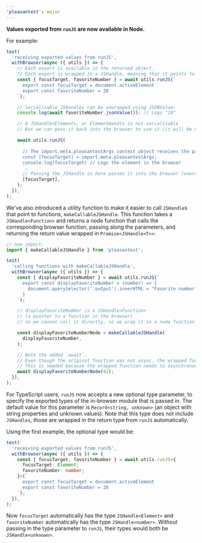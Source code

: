 ```yaml
---
'pleasantest': major
---
```


**Values exported from `runJS` are now available in Node.**

For example:

```js
test(
  'receiving exported values from runJS',
  withBrowser(async ({ utils }) => {
    // Each export is available in the returned object.
    // Each export is wrapped in a JSHandle, meaning that it points to an in-browser object
    const { focusTarget, favoriteNumber } = await utils.runJS(`
      export const focusTarget = document.activeElement
      export const favoriteNumber = 20
    `);

    // Serializable JSHandles can be unwrapped using JSONValue:
    console.log(await favoriteNumber.jsonValue()); // Logs "20"

    // A JSHandle<Element>, or ElementHandle is not serializable
    // But we can pass it back into the browser to use it (it will be unwrapped in the browser):

    await utils.runJS(
      `
      // The import.meta.pleasantestArgs context object receives the parameters passed in below
      const [focusTarget] = import.meta.pleasantestArgs;
      console.log(focusTarget) // Logs the element in the browser
      `,
      // Passing the JSHandle in here passes it into the browser (unwrapped) in import.meta.pleasantestArgs
      [focusTarget],
    );
  }),
);
```

We've also introduced a utility function to make it easier to call `JSHandle`s that point to functions, `makeCallableJSHandle`. This function takes a `JSHandle<Function>` and returns a node function that calls the corresponding browser function, passing along the parameters, and returning the return value wrapped in `Promise<JSHandle<T>>`:

```js
// new import:
import { makeCallableJSHandle } from 'pleasantest';

test(
  'calling functions with makeCallableJSHandle',
  withBrowser(async ({ utils }) => {
    const { displayFavoriteNumber } = await utils.runJS(`
      export const displayFavoriteNumber = (number) => {
        document.querySelector('.output').innerHTML = "Favorite number is: " + number
      }
    `);

    // displayFavoriteNumber is a JSHandle<Function>
    // (a pointer to a function in the browser)
    // so we cannot call it directly, so we wrap it in a node function first:

    const displayFavoriteNumberNode = makeCallableJSHandle(
      displayFavoriteNumber,
    );

    // Note the added `await`.
    // Even though the original function was not async, the wrapped function is.
    // This is needed because the wrapped function needs to asynchronously communicate with the browser.
    await displayFavoriteNumberNode(42);
  }),
);
```

For TypeScript users, `runJS` now accepts a new optional type parameter, to specify the exported types of the in-browser module that is passed in. The default value for this parameter is `Record<string, unknown>` (an object with string properties and unknown values). Note that this type does not include `JSHandles`, those are wrapped in the return type from `runJS` automatically.

Using the first example, the optional type would be:

```ts
test(
  'receiving exported values from runJS',
  withBrowser(async ({ utils }) => {
    const { focusTarget, favoriteNumber } = await utils.runJS<{
      focusTarget: Element;
      favoriteNumber: number;
    }>(`
      export const focusTarget = document.activeElement
      export const favoriteNumber = 20
    `);
  }),
);
```

Now `focusTarget` automatically has the type `JSHandle<Element>` and `favoriteNumber` automatically has the type `JSHandle<number>`. Without passing in the type parameter to `runJS`, their types would both be `JSHandle<unknown>`.
